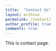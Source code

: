 ```yaml
---
title:  "Contact Us"
layout: archive
permalink: /contact/
author_profile: true
comments: true
---
```


This is contact page.
